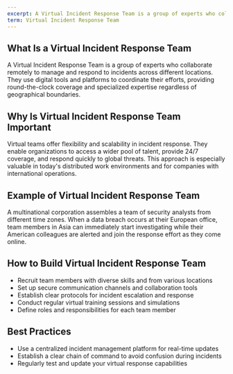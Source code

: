 ```yaml
---
excerpt: A Virtual Incident Response Team is a group of experts who collaborate remotely to manage and respond to incidents across different locations.
term: Virtual Incident Response Team
---
```

## What Is a Virtual Incident Response Team

A Virtual Incident Response Team is a group of experts who collaborate remotely to manage and respond to incidents across different locations. They use digital tools and platforms to coordinate their efforts, providing round-the-clock coverage and specialized expertise regardless of geographical boundaries.

## Why Is Virtual Incident Response Team Important

Virtual teams offer flexibility and scalability in incident response. They enable organizations to access a wider pool of talent, provide 24/7 coverage, and respond quickly to global threats. This approach is especially valuable in today's distributed work environments and for companies with international operations.

## Example of Virtual Incident Response Team

A multinational corporation assembles a team of security analysts from different time zones. When a data breach occurs at their European office, team members in Asia can immediately start investigating while their American colleagues are alerted and join the response effort as they come online.

## How to Build Virtual Incident Response Team

- Recruit team members with diverse skills and from various locations
- Set up secure communication channels and collaboration tools
- Establish clear protocols for incident escalation and response
- Conduct regular virtual training sessions and simulations
- Define roles and responsibilities for each team member

## Best Practices

- Use a centralized incident management platform for real-time updates
- Establish a clear chain of command to avoid confusion during incidents
- Regularly test and update your virtual response capabilities